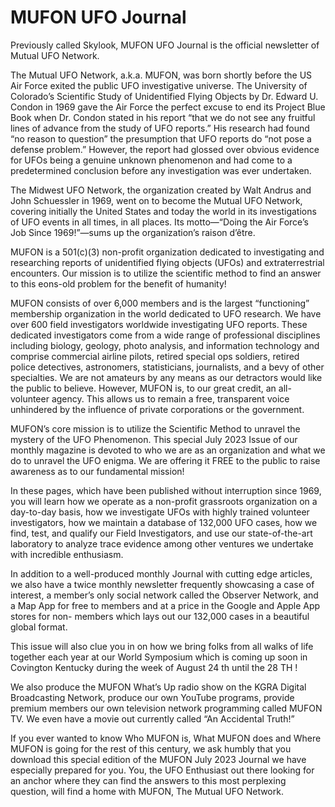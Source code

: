 # MUFON UFO Journal

Previously called Skylook, MUFON UFO Journal is the official newsletter of Mutual UFO Network.

The Mutual UFO Network, a.k.a. MUFON, was born shortly before the US Air Force exited the public UFO investigative universe. The University of Colorado’s Scientific Study of Unidentified Flying Objects by Dr. Edward U. Condon in 1969 gave the Air Force the perfect excuse to end its Project Blue Book when Dr. Condon stated in his report “that we do not see any fruitful lines of advance from the study of UFO reports.” His research had found “no reason to question” the presumption that UFO reports do “not pose a defense problem.” However, the report had glossed over obvious evidence for UFOs being a genuine unknown phenomenon and had come to a predetermined conclusion before any investigation was ever undertaken.

The Midwest UFO Network, the organization created by Walt Andrus and John Schuessler in 1969, went on to become the Mutual UFO Network, covering initially the United States and today the world in its investigations of UFO events in all times, in all places. Its motto—“Doing the Air Force’s Job Since 1969!”—sums up the organization’s raison d’être.

MUFON is a 501(c)(3) non-profit organization dedicated to investigating and researching reports of unidentified flying objects (UFOs) and extraterrestrial encounters. Our mission is to utilize the scientific method to find an answer to this eons-old problem for the benefit of humanity!

MUFON consists of over 6,000 members and is the largest “functioning” membership organization in the world dedicated to UFO research. We have over 600 field investigators worldwide investigating UFO reports. These dedicated investigators come from a wide range of professional disciplines including biology, geology, photo analysis, and information technology and comprise commercial airline pilots, retired special ops soldiers, retired police detectives, astronomers, statisticians, journalists, and a bevy of other specialties. We are not amateurs by any means as our detractors would like the public to believe. However, MUFON is, to our great credit, an all-volunteer agency. This allows us to remain a free, transparent voice unhindered by the influence of private corporations or the government.
 
MUFON’s core mission is to utilize the Scientific Method to unravel the mystery of the UFO Phenomenon. This special July 2023 Issue of our monthly magazine is devoted to who we are as an organization and what we do to unravel the UFO enigma. We are offering it FREE to the public to raise awareness as to our fundamental mission!

In these pages, which have been published without interruption since 1969, you will learn how we operate as a non-profit grassroots organization on a day-to-day basis, how we investigate UFOs with highly trained volunteer investigators, how we maintain a database of 132,000 UFO cases, how we find, test, and qualify our Field Investigators, and use our state-of-the-art laboratory to analyze trace evidence among other ventures we undertake with incredible enthusiasm.
 
In addition to a well-produced monthly Journal with cutting edge articles, we also have a twice monthly newsletter frequently showcasing a case of interest, a member’s only social network called the Observer Network, and a Map App for free to members and at a price in the Google and Apple App stores for non- members which lays out our 132,000 cases in a beautiful global format.

This issue will also clue you in on how we bring folks from all walks of life together each year at our World Symposium which is coming up soon in Covington Kentucky during the week of August 24 th until the 28 TH !

We also produce the MUFON What’s Up radio show on the KGRA Digital Broadcasting Network, produce our own YouTube programs, provide premium members our own television network programming called MUFON TV. We even have a movie out currently called “An Accidental Truth!”

If you ever wanted to know Who MUFON is, What MUFON does and Where MUFON is going for the rest of this century, we ask humbly that you download this special edition of the MUFON July 2023 Journal we have especially prepared for you. You, the UFO Enthusiast out there looking for an anchor where they can find the answers to this most perplexing question, will find a home with MUFON, The Mutual UFO Network.
